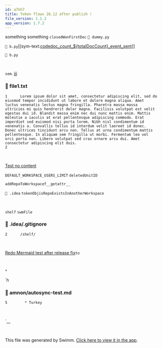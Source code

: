 ```yaml
---
id: a7kh7
title: Token flows 26.12 after publish !
file_version: 1.1.2
app_version: 1.7.2
---
```


something something `closedWonFirstDoc`<swm-token data-swm-token=":fileWithALotOfContent.js:672:2:2:`const closedWonFirstDoc = 1;`"/> `📄 dummy.py`

`📄 b.py`\[\[sym-text:[codedoc\_count\_${totalDocCount}\_event\_sent](f0fbbbc9-3a7e-476f-8de5-d83f937b3963)\]\]

`📄 b.py`

<br/>

`sem`<swm-token data-swm-token=":file1.txt:1:197:197:`Lorem ipsum dolor sit amet, consectetur adipiscing elit, sed do eiusmod tempor incididunt ut labore et dolore magna aliqua. Amet luctus venenatis lectus magna fringilla. Pharetra massa massa ultricies mi quis hendrerit dolor magna. Facilisis volutpat est velit egestas dui id. Blandit massa enim nec dui nunc mattis enim. Mattis molestie a iaculis at erat pellentesque adipiscing commodo. Erat imperdiet sed euismod nisi porta lorem. Nibh nisl condimentum id venenatis a. Convallis tellus id interdum velit laoreet id donec. Donec ultrices tincidunt arcu non. Tellus at urna condimentum mattis pellentesque. In aliquam sem fringilla ut morbi. Fermentum leo vel orci porta non. Libero volutpat sed cras ornare arcu dui. Amet consectetur adipiscing elit duis.`"/>. jjj
<!-- NOTE-swimm-snippet: the lines below link your snippet to Swimm -->
### 📄 file1.txt
```text
1      Lorem ipsum dolor sit amet, consectetur adipiscing elit, sed do eiusmod tempor incididunt ut labore et dolore magna aliqua. Amet luctus venenatis lectus magna fringilla. Pharetra massa massa ultricies mi quis hendrerit dolor magna. Facilisis volutpat est velit egestas dui id. Blandit massa enim nec dui nunc mattis enim. Mattis molestie a iaculis at erat pellentesque adipiscing commodo. Erat imperdiet sed euismod nisi porta lorem. Nibh nisl condimentum id venenatis a. Convallis tellus id interdum velit laoreet id donec. Donec ultrices tincidunt arcu non. Tellus at urna condimentum mattis pellentesque. In aliquam sem fringilla ut morbi. Fermentum leo vel orci porta non. Libero volutpat sed cras ornare arcu dui. Amet consectetur adipiscing elit duis.
2      
```

<br/>

[Test no content](test-no-content.2el3s.pl.sw.md)

`DEFAULT_WORKSPACE_USERS_LIMIT`<swm-token data-swm-token=":fileWithALotOfContent.js:52:2:2:`const DEFAULT_WORKSPACE_USERS_LIMIT = 15;`"/> `deletedUnitID`<swm-token data-swm-token=":fileWithALotOfContent.js:857:3:3:`        const deletedUnitID = snapshot.id;`"/>

`addRepoToWorkspace`<swm-token data-swm-token=":fileWithALotOfContent.js:1553:4:4:`export const addRepoToWorkspace = functions.https.onCall(`"/>`f`<swm-token data-swm-token=":amnon/segev.py:3:2:2:`def f(foo):`"/>`__getattr__`<swm-token data-swm-token=":amnon/process-har.py:11:3:3:`    def __getattr__(self, attr):`"/>

`📄 .idea` `tokenObj`<swm-token data-swm-token=":fileWithALotOfContent.js:1121:3:3:`                        const tokenObj = await response.json();`"/>`isRepoExistsInAnotherWorkspace`<swm-token data-swm-token=":fileWithALotOfContent.js:1575:3:3:`            const isRepoExistsInAnotherWorkspace = await db`"/>

<br/>

`shelf`<swm-token data-swm-token=":.idea/.gitignore:2:1:1:`/shelf/`"/> `swmFile`<swm-token data-swm-token=":fileWithALotOfContent.js:3053:5:5:`            markInlineImagesAsNew({ swmFile: this.swm });`"/>
<!-- NOTE-swimm-snippet: the lines below link your snippet to Swimm -->
### 📄 .idea/.gitignore
```gitignore
2      /shelf/
```

<br/>

[Redo Mermaid test after release fix](redo-mermaid-test-after-release-fix.16rvz.sw.md)`to`<swm-token data-swm-token=":fileWithALotOfContent.js:507:9:9:`                    const msg = { to: email, ...emailMessage };`"/>

<br/>

`*`<swm-token data-swm-token=":amnon/autosync-test.md:5:1:1:`  * Turkey`"/>

\`h
<!-- NOTE-swimm-snippet: the lines below link your snippet to Swimm -->
### 📄 amnon/autosync-test.md
```markdown
5        * Turkey
```

<br/>

\`\_\_

<br/>

This file was generated by Swimm. [Click here to view it in the app](https://swimm-web-app.web.app/repos/Z2l0aHViJTNBJTNBdGVzdC1naXRodWItYXBwJTNBJTNBc3dpbW1pbw==/docs/a7kh7).
